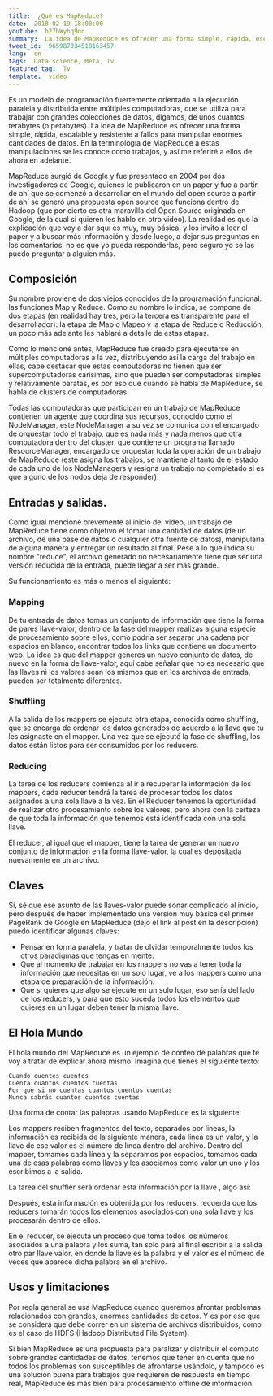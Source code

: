 ```yaml
---
title:  ¿Qué es MapReduce?
date:  2018-02-19 18:00:00
youtube:  b27hWyhq9oo
summary:  La idea de MapReduce es ofrecer una forma simple, rápida, escalable y resistente a fallos para manipular enormes cantidades de datos.
tweet_id:  965987034518163457
lang:  en
tags:  Data science, Meta, Tv
featured_tag:  Tv
template:  video
---
```


Es un modelo de programación fuertemente orientado a la ejecución paralela y distribuida entre múltiples computadoras, que se utiliza para trabajar con grandes colecciones de datos, digamos, de unos cuantos terabytes (o petabytes). La idea de MapReduce es ofrecer una forma simple, rápida, escalable y resistente a fallos para manipular enormes cantidades de datos. En la terminología de MapReduce a estas manipulaciones se les conoce como trabajos, y así me referiré a ellos de ahora en adelante.

MapReduce surgió de Google y fue presentado en 2004 por dos investigadores de Google, quienes lo publicaron en un paper y fue a partir de ahí que se comenzó a desarrollar en el mundo del open source a partir de ahí se generó una propuesta open source que funciona dentro de Hadoop (que por cierto es otra maravilla del Open Source originada en Google, de la cual si quieren les hablo en otro video). La realidad es que la explicación que voy a dar aquí es muy, muy básica, y los invito a leer el paper y a buscar más información y desde luego, a dejar sus preguntas en los comentarios, no es que yo pueda responderlas, pero seguro yo se las puedo preguntar a alguien más.

## Composición 
Su nombre proviene de dos viejos conocidos de la programación funcional: las funciones Map y Reduce. Como su nombre lo indica,  se compone de dos etapas (en realidad hay tres, pero la tercera es transparente para el desarrollador): la etapa de Map o Mapeo y la etapa de Reduce o Reducción, un poco más adelante les hablaré a detalle de estas etapas.

Como lo mencioné antes, MapReduce fue creado para ejecutarse en múltiples computadoras a la vez, distribuyendo así la carga del trabajo en ellas, cabe destacar que estas computadoras no tienen que ser supercomputadoras carísimas, sino que pueden ser computadoras simples y relativamente baratas, es por eso que cuando se habla de MapReduce, se habla de clusters de computadoras.

Todas las computadoras que participan en un trabajo de MapReduce   contienen un agente que coordina sus recursos, conocido como el NodeManager, este NodeManager a su vez se comunica con el encargado de orquestar todo el trabajo, que es nada más y nada menos que otra computadora dentro del cluster, que contiene un programa llamado ResourceManager, encargado de orquestar toda la operación de un trabajo de MapReduce (este asigna los trabajos, se mantiene al tanto de el estado de cada uno de los NodeManagers y resigna un trabajo no completado si es que alguno de los nodos deja de responder).

## Entradas y salidas. 
Como igual mencioné brevemente al inicio del video, un trabajo de MapReduce tiene como objetivo el tomar una cantidad de datos (de un archivo, de una base de datos o cualquier otra fuente de datos), manipularla de alguna manera y entregar un resultado al final. Pese a lo que indica su nombre "reduce", el archivo generado no necesariamente tiene que ser una versión reducida de la entrada, puede llegar a ser más grande.  

Su funcionamiento es más o menos el siguiente:

### Mapping
De tu entrada de datos tomas un conjunto de información que tiene la forma de pares llave-valor, dentro de la fase del mapper realizas alguna especie de procesamiento sobre ellos, como podría ser separar una cadena por espacios en blanco, encontrar todos los links que contiene un documento web. La idea es que del mapper generes un nuevo conjunto de datos, de nuevo en la forma de llave-valor, aquí cabe señalar que no es necesario que las llaves ni los valores sean los mismos que en los archivos de entrada, pueden ser totalmente diferentes.

### Shuffling
A la salida de los mappers se ejecuta otra etapa, conocida como shuffling, que se encarga de ordenar los datos generados de acuerdo a la llave que tu les asignaste en el mapper. Una vez que se ejecutó la fase de shuffling, los datos están listos para ser consumidos por los reducers.

### Reducing
La tarea de los reducers comienza al ir a recuperar la información de los mappers, cada reducer tendrá la tarea de procesar todos los datos asignados a una sola llave a la vez. En el Reducer tenemos la oportunidad de realizar otro procesamiento sobre los valores, pero ahora con la certeza de que toda la información que tenemos está identificada con una sola llave.  

El reducer, al igual que el mapper, tiene la tarea de generar un nuevo conjunto de información en la forma llave-valor, la cual es depositada nuevamente en un archivo.

## Claves 

Sí, sé que ese asunto de las llaves-valor puede sonar complicado al inicio, pero después de haber implementado una versión muy básica del primer PageRank de Google en MapReduce (dejo el link al post en la descripción) puedo identificar algunas claves:  
 
 - Pensar en forma paralela, y tratar de olvidar temporalmente todos los otros paradigmas que tengas en mente.
 - Que al momento de trabajar en los mappers no vas a tener toda la información que necesitas en un solo lugar, ve a los mappers como una etapa de preparación de la información.
 - Que si quieres que algo se ejecute en un solo lugar, eso sería del lado de los reducers, y para que esto suceda todos los elementos que quieres en un lugar deben tener la misma llave.

## El Hola Mundo
El hola mundo del MapReduce es un ejemplo de conteo de palabras que te voy a tratar de explicar ahora mismo. Imagina que tienes el siguiente texto: 

```
Cuando cuentes cuentos
Cuenta cuantos cuentos cuentas
Por que si no cuentas cuantos cuentos cuentas 
Nunca sabrás cuantos cuentos cuentas
```

Una forma de contar las palabras usando MapReduce es la siguiente:

Los mappers reciben fragmentos del texto, separados por lineas, la información es recibida de la siguiente manera, cada linea es un valor, y la llave de ese valor es el número de línea dentro del archivo. Dentro del mapper, tomamos cada línea y la separamos por espacios, tomamos cada una de esas palabras como llaves y les asociamos como valor un uno y los escribimos a la salida.

La tarea del shuffler será ordenar esta información por la llave , algo así:

Después, esta información es obtenida por los reducers, recuerda que los reducers tomarán todos los elementos asociados con una sola llave y los procesarán dentro de ellos.

En el reducer, se ejecuta un proceso que toma todos los números asociados a una palabra y los suma, tan solo para al final escribir a la salida otro par llave valor, en donde la llave es la palabra y el valor es el número de veces que aparece dicha palabra en el archivo.


## Usos y limitaciones
Por regla general se usa MapReduce cuando queremos afrontar problemas relacionados con grandes, enormes cantidades de datos. Y es por eso que se considera que debe correr en un sistema de archivos distribuidos, como es el caso de HDFS (Hadoop Distributed File System). 

Si bien MapReduce es una propuesta para paralizar y distribuir el cómputo sobre grandes cantidades de datos, tenemos que tener en cuenta que no todos los problemas son susceptibles de afrontarse usándolo, y tampoco es una solución buena para trabajos que requieren de respuesta en tiempo real, MapReduce es más bien para procesamiento offline de información.